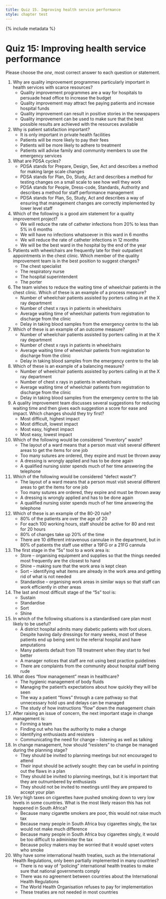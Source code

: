 ```yaml
---
title: Quiz 15. Improving health service performance 
style: chapter test
---
```


{% include metadata %}

# Quiz 15: Improving health service performance

Please choose the *one*, most correct answer to each question or statement.

1. Why are quality improvement programmes particularly important in health services with scarce resources?
	- 	Quality improvement programmes are a way for hospitals to persuade head office to increase the budget
	- 	Quality improvement may attract fee paying patients and increase hospital funds
	- 	Quality improvement can result in positive stories in the newspapers
	+	Quality improvement can be used to make sure that the best possible results are achieved with the resources available
2. Why is patient satisfaction important?
	- 	It is only important in private health facilities
	- 	Patients will be more likely to pay their fees
	+	Patients will be more likely to adhere to treatment
	- 	Patients will advise family and community members to use the emergency services
3. What are PDSA cycles?
	- 	PDSA stands for Prepare, Design, See, Act and describes a method for making large scale changes
	+	PDSA stands for Plan, Do, Study, Act and describes a method for testing changes on a small scale to see how well they work
	- 	PDSA stands for People, Dress-code, Standards, Authority and describes a method for staff performance management
	- 	PDSA stands for Plan, So, Study, Act and describes a way of ensuring that management changes are correctly implemented by lower level staff
4. Which of the following is a good aim statement for a quality improvement project? 
	+	We will reduce the rate of catheter infections from 20% to less than 5% in 6 months
	- 	We will have no infections whatsoever in this ward in 6 months
	- 	We will reduce the rate of catheter infections in 12 months
	- 	We will be the best ward in the hospital by the end of the year
5. Patients with wheelchairs are frequently late for their outpatient appointments in the chest clinic.  Which member of the quality improvement team is in the best position to suggest changes?
	- 	The chest specialist
	- 	The respiratory nurse
	- 	The hospital superintendent
	+	The porter  
6. The team wishes to reduce the waiting time of wheelchair patients in the chest clinic. Which of these is an example of a process measure?
	+	Number of wheelchair patients assisted by porters calling in at the X ray department
	- 	Number of chest x rays in patients in wheelchairs
	- 	Average waiting time of wheelchair patients from registration to discharge from the clinic
	- 	Delay in taking blood samples from the emergency centre to the lab
7. Which of these is an example of an outcome measure?
	- 	Number of wheelchair patients assisted by porters calling in at the X ray department
	- 	Number of chest x rays in patients in wheelchairs
	+	Average waiting time of wheelchair patients from registration to discharge from the clinic
	- 	Delay in taking blood samples from the emergency centre to the lab
8. Which of these is an example of a balancing measure?
	- 	Number of wheelchair patients assisted by porters calling in at the X ray department
	- 	Number of chest x rays in patients in wheelchairs
	- 	Average waiting time of wheelchair patients from registration to discharge from the clinic
	+	Delay in taking blood samples from the emergency centre to the lab
9. A quality improvement team discusses several suggestions for reducing waiting time and then gives each suggestion a score for ease and impact. Which changes should they try first?
	- 	Most difficult, highest impact
	- 	Most difficult, lowest impact
	+	Most easy, highest impact
	- 	Most easy, lowest impact
10. Which of the following would be considered “inventory” waste?
	- 	The layout of a ward means that a person must visit several different areas to get the items for one job
	+	Too many sutures are ordered, they expire and must be thrown away
	- 	A dressing is wrongly applied and has to be done again
	- 	A qualified nursing sister spends much of her time answering the telephone
11. Which of the following would be considered “defect waste”?
	- 	The layout of a ward means that a person must visit several different areas to get the items for one job
	- 	Too many sutures are ordered, they expire and must be thrown away
	+	A dressing is wrongly applied and has to be done again
	- 	A qualified nursing sister spends much of her time answering the telephone
12. Which of these is an example of the 80-20 rule?
	- 	80% of the patients are over the age of 20
	- 	For each 100 working hours, staff should be active for 80 and rest for 20 hours
	- 	80% of changes take up 20% of the time 
	+	There are 10 different intravenous cannulae in the department, but in 80% of patients the staff use either a 19FG or a 21FG cannula
13. The first stage in the “5s” tool to a work area is:
	- 	Store – organising equipment and supplies so that the things needed most frequently are the closest to hand
	- 	Shine – making sure that the work area is kept clean
	+	Sort – identifying what items are already in the work area and getting rid of what is not needed
	- 	Standardise – organising work areas in similar ways so that staff can work efficiently in other areas 
14. The last and most difficult stage of the “5s” tool is:
	+	Sustain
	- 	Standardise
	- 	Sort
	- 	Shine
15. In which of the following situations is a standardised care plan most likely to be useful?
	+	A district hospital admits many diabetic patients with foot ulcers. Despite having daily dressings for many weeks, most of these patients end up being sent to the referral hospital and have amputations
	- 	Many patients default from TB treatment when they start to feel better
	- 	A manager notices that staff are not using best practice guidelines
	- 	There are complaints from the community about hospital staff being rude 
16. What does “flow management” mean in healthcare?
	- 	The hygienic management of body fluids
	- 	Managing the patient’s expectations about how quickly they will be seen
	+	The way a patient “flows” through a care pathway so that unnecessary hold ups and delays can be managed
	- 	The study of how instructions “flow” down the management chain 
17. After raising an issue of concern, the next important stage in change management is:
	- 	Forming a team
	+	Finding out who has the authority to make a change
	- 	Identifying enthusiasts and resisters
	- 	Communicating the need for change – listening as well as talking
18. In change management, how should “resisters” to change be managed during the planning stage?
	- 	They should be invited to planning meetings but not encouraged to attend
	+	Their input should be actively sought: they can be useful in pointing out the flaws in a plan 
	- 	They should be invited to planning meetings, but it is important that they are outnumbered by enthusiasts
	- 	They should not be invited to meetings until they are prepared to accept your plan 
19. Very high taxes on cigarettes have pushed smoking down to very low levels in some countries. What is the most likely reason this has not happened in South Africa?
	- 	Because many cigarette smokers are poor, this would not raise much tax
	- 	Because many people in South Africa buy cigarettes singly, the tax would not make much difference
	- 	Because many people in South Africa buy cigarettes singly, it would be too difficult to administer the tax
	+	Because policy makers may be worried that it would upset voters who smoke
20. Why have some international health treaties, such as the International Health Regulations, only been partially implemented in many countries?
	+	There is no way of “policing” international health treaties to make sure that national governments comply
	- 	There was no agreement between countries about the International Health Regulations
	- 	The World Health Organisation refuses to pay for implementation
	- 	These treaties are not needed in most countries